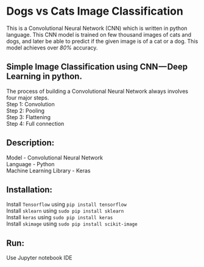 # Dogs vs Cats Image Classification
This is a Convolutional Neural Network (CNN) which is written in python language. This CNN model is trained on few thousand images of cats and dogs, and later be able to predict if the given image is of a cat or a dog. This model achieves over *80%* accuracy.

## Simple Image Classification using CNN — Deep Learning in python.
The process of building a Convolutional Neural Network always involves four major steps. <br />
Step 1: Convolution <br />
Step 2: Pooling <br />
Step 3: Flattening <br />
Step 4: Full connection <br />

## Description:
Model - Convolutional Neural Network <br />
Language - Python <br />
Machine Learning Library - Keras <br />

## Installation:
Install `Tensorflow` using `pip install tensorflow` <br />
Install `sklearn` using `sudo pip install sklearn` <br />
Install `keras` using `sudo pip install keras` <br />
Install `skimage` using `sudo pip install scikit-image` <br />

## Run:
Use Jupyter notebook IDE
